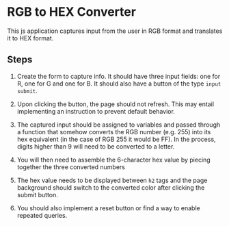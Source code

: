 # RGB to HEX Converter

This js application captures input from the user in RGB format and translates it to HEX format.

## Steps

1. Create the form to capture info. It should have three input fields: one for R, one for G and one for B. It should also have a button of the type `input submit`.

2. Upon clicking the button, the page should not refresh. This may  entail implementing an instruction to prevent default behavior.

3. The captured input should be assigned to variables and passed through a function that somehow converts the RGB number (e.g. 255) into its hex equivalent (in the case of RGB 255 it would be FF). In the process, digits higher than 9 will need to be converted to a letter.

4. You will then need to assemble the 6-character hex value by piecing together the three converted numbers

5. The hex value needs to be displayed between `h2` tags and the page background should switch to the converted color after clicking the submit button.

6. You should also implement a reset button or find a way to enable repeated queries.
